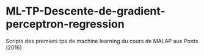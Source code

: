 # ML-TP-Descente-de-gradient-perceptron-regression
Scripts des premiers tps de machine learning du cours de MALAP aux Ponts (2016)
